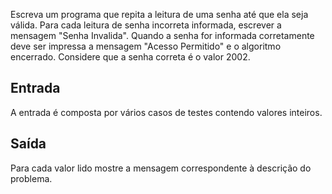 Escreva um programa que repita a leitura de uma senha até que ela seja válida. Para cada leitura de senha incorreta informada, escrever a mensagem "Senha Invalida". Quando a senha for informada corretamente deve ser impressa a mensagem "Acesso Permitido" e o algoritmo encerrado. Considere que a senha correta é o valor 2002. 

## Entrada

A entrada é composta por vários casos de testes contendo valores inteiros.

## Saída

Para cada valor lido mostre a mensagem correspondente à descrição do problema.